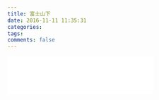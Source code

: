 ```yaml
---
title: 富士山下
date: 2016-11-11 11:35:31
categories: 
tags:
comments: false
---
```



<iframe frameborder="no" border="0" marginwidth="0" marginheight="0" width=330 height=86 src="//music.163.com/outchain/player?type=2&id=65766&height=66"></iframe>
<!--more-->